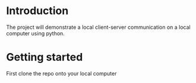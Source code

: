 # Introduction

The project will demonstrate a local client-server communication on a local computer using python. 

# Getting started

First clone the repo onto your local computer
